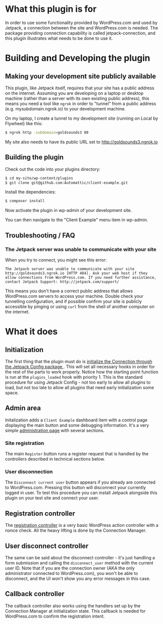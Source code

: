 # What this plugin is for

In order to use some functionality provided by WordPress.com and used by Jetpack, a connection between the site and WordPress.com is needed. The package providing connection capability is called jetpack-connection, and this plugin illustrates what needs to be done to use it.

# Building and Developing the plugin

## Making your development site publicly available

This plugin, like Jetpack itself, requires that your site has a public address on the internet. Assuming you are developing on a laptop or desktop machine (rather than a server with its own existing public address), this means you need a tool like `ngrok` in order to "tunnel" from a public address (e.g. mysubdomain.ngrok.io) to your development machine.

On my laptop, I create a tunnel to my development site (running on Local by Flywheel) like this:

```bash
$ ngrok http -subdomain=goldsounds3 80
```

My site also needs to have its public URL set to http://goldsounds3.ngrok.io

## Building the plugin

Check out the code into your plugins directory:

```bash
$ cd my-site/wp-content/plugins
$ git clone git@github.com:Automattic/client-example.git
```

Install the dependencies:

```bash
$ composer install
```

Now activate the plugin in wp-admin of your development site.

You can then navigate to the "Client Example" menu item in wp-admin.

## Troubleshooting / FAQ

### The Jetpack server was unable to communicate with your site

When you try to connect, you might see this error:

```
The Jetpack server was unable to communicate with your site http://goldsounds3.ngrok.io [HTTP 404]. Ask your web host if they allow connections from WordPress.com. If you need further assistance, contact Jetpack Support: http://jetpack.com/support/
```

This means you don't have a correct public address that allows WordPress.com servers to access your machine. Double check your tunnelling configuration, and if possible confirm your site is publicly accessible by pinging or using `curl` from the shell of another computer on the internet.

# What it does

## Initialization

The first thing that the plugin must do is [initialize the Connection through the Jetpack Config package ](https://github.com/Automattic/client-example/blob/master/client-example.php#L82). This will set all necessary hooks in order for the rest of the parts to work properly. Notice how the starting point function is run at the `plugins_loaded` hook with priority 1. This is the standard procedure for using Jetpack Config - not too early to allow all plugins to load, but not too late to allow all plugins that need early initialization some space.

## Admin area

Initalization adds a `Client Example` dashboard item with a control page displaying the main button and some debugging information. It's a very simple [administration page](https://github.com/Automattic/client-example/blob/master/admin/partials/client-example-admin-display.php) with several sections.

### Site registration

The main `Register` button runs a register request that is handled by the controllers described in technical sections below.

### User disconnection

The `Disconnect current user` button appears if you already are  connected to WordPress.com. Pressing this button will disconnect your currently logged in user. To test this procedure you can install Jetpack alongside this plugin on your test site and connect your user.

## Registration controller

The [registration controller](https://github.com/Automattic/client-example/blob/master/admin/class-client-example-admin.php#L139) is a very basic WordPress action controller with a nonce check. All the heavy lifting is done by the Connection Manager.

## User disconnect controller

The same can be said about the disconnect controller - it's just handling a form submission and calling the `disconnect_user` method with the current user ID. Note that if you are the connection owner (AKA the only administrator connected to WordPress.com), you won't be able to disconnect, and the UI won't show you any error messages in this case.

## Callback controller

The callback controller also works using the handlers set up by the Connection Manager at initialization state. This callback is needed for WordPress.com to confirm the registration intent.
